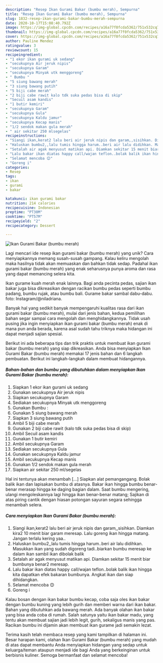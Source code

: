 ```yaml
---
description: "Resep Ikan Gurami Bakar (bumbu merah), Sempurna"
title: "Resep Ikan Gurami Bakar (bumbu merah), Sempurna"
slug: 1832-resep-ikan-gurami-bakar-bumbu-merah-sempurna
date: 2020-10-17T15:08:40.792Z
image: https://img-global.cpcdn.com/recipes/a16a77f0fcda5362/751x532cq70/ikan-gurami-bakar-bumbu-merah-foto-resep-utama.jpg
thumbnail: https://img-global.cpcdn.com/recipes/a16a77f0fcda5362/751x532cq70/ikan-gurami-bakar-bumbu-merah-foto-resep-utama.jpg
cover: https://img-global.cpcdn.com/recipes/a16a77f0fcda5362/751x532cq70/ikan-gurami-bakar-bumbu-merah-foto-resep-utama.jpg
author: Pauline Mendez
ratingvalue: 3
reviewcount: 15
recipeingredient:
- "1 ekor ikan gurami uk sedang"
- "secukupnya Air jeruk nipis"
- "secukupnya Garam"
- "secukupnya Minyak utk menggoreng"
- " Bumbu "
- "5 siung bawang merah"
- "3 siung bawang putih"
- "5 biji cabe merah"
- "2 biji cabe rawit kalo tdk suka pedas bisa di skip"
- "Secuil asam kandis"
- "1 butir kemiri"
- "secukupnya Garam"
- "secukupnya Gula"
- "secukupnya Kaldu jamur"
- "secukupnya Kecap manis"
- "1/2 sendok makan gula merah"
- " air sekitar 250 mlsegelas"
recipeinstructions:
- "Siangi ikan,kerat2 lalu beri air jeruk nipis dan garam,,sisihkan. Diamkan kira2 10 menit biar garam meresap. Lalu goreng ikan hingga matang. Jangan terlalu kering yaa.."
- "Haluskan bumbu2,,lalu tumis hingga harum..beri air lalu didihkan. Masukkan ikan yang sudah digoreng tadi..biarkan bumbu meresap ke dalam ikan sambil ikan dibolak balik"
- "Setalah air agak menyusut matikan api. Diamkan sekitar 15 menit biar bumbunya benar2 meresap."
- "Lalu bakar ikan diatas happy call/wajan teflon..bolak balik ikan hingga kita dapatkan efek bakaran bumbunya. Angkat ikan dan siap dihidangkan."
- "Selamat mencoba 😊"
- "Goreng i"
categories:
- Resep
tags:
- ikan
- gurami
- bakar

katakunci: ikan gurami bakar 
nutrition: 214 calories
recipecuisine: Indonesian
preptime: "PT30M"
cooktime: "PT57M"
recipeyield: "2"
recipecategory: Dessert

---
```



![Ikan Gurami Bakar (bumbu merah)](https://img-global.cpcdn.com/recipes/a16a77f0fcda5362/751x532cq70/ikan-gurami-bakar-bumbu-merah-foto-resep-utama.jpg)

Lagi mencari ide resep ikan gurami bakar (bumbu merah) yang unik? Cara menyiapkannya memang susah-susah gampang. Kalau keliru mengolah maka hasilnya tidak akan memuaskan dan bahkan tidak sedap. Padahal ikan gurami bakar (bumbu merah) yang enak seharusnya punya aroma dan rasa yang dapat memancing selera kita.

Ikan gurame kuah merah enak lainnya. Bagi anda pecinta pedas, sajian ikan bakar juga bisa dikreasikan dengan racikan bumbu pedas seperti bumbu padang, bumbu rujak, atau bumbu bali. Gurame bakar sambal dabu-dabu. foto: Instagram/@niladriana.

Banyak hal yang sedikit banyak mempengaruhi kualitas rasa dari ikan gurami bakar (bumbu merah), mulai dari jenis bahan, kedua pemilihan bahan segar sampai cara mengolah dan menghidangkannya. Tidak usah pusing jika ingin menyiapkan ikan gurami bakar (bumbu merah) enak di mana pun anda berada, karena asal sudah tahu triknya maka hidangan ini dapat menjadi sajian spesial.


Berikut ini ada beberapa tips dan trik praktis untuk membuat ikan gurami bakar (bumbu merah) yang siap dikreasikan. Anda bisa menyiapkan Ikan Gurami Bakar (bumbu merah) memakai 17 jenis bahan dan 6 langkah pembuatan. Berikut ini langkah-langkah dalam membuat hidangannya.

<!--inarticleads1-->

##### Bahan-bahan dan bumbu yang dibutuhkan dalam menyiapkan Ikan Gurami Bakar (bumbu merah):

1. Siapkan 1 ekor ikan gurami uk sedang
1. Gunakan secukupnya Air jeruk nipis
1. Siapkan secukupnya Garam
1. Sediakan secukupnya Minyak utk menggoreng
1. Gunakan  Bumbu :
1. Gunakan 5 siung bawang merah
1. Siapkan 3 siung bawang putih
1. Ambil 5 biji cabe merah
1. Gunakan 2 biji cabe rawit (kalo tdk suka pedas bisa di skip)
1. Ambil Secuil asam kandis
1. Gunakan 1 butir kemiri
1. Ambil secukupnya Garam
1. Sediakan secukupnya Gula
1. Gunakan secukupnya Kaldu jamur
1. Ambil secukupnya Kecap manis
1. Gunakan 1/2 sendok makan gula merah
1. Siapkan  air sekitar 250 ml/segelas


Hal ini tentunya akan menambah […] Siapkan alat pemangangang. Bolak balik ikan dan lapisakan bumbu di atasnya. Bakar ikan hingga bumbu benar-benar merasap hingga ke daging bagian dalam. Saat bumbu mengering, ulangi mengoleskannya lagi hingga ikan benar-benar matang; Sajikan di atas piring cantik dengan hiasan potongan sayuran segara sehingga menambah selera. 

<!--inarticleads2-->

##### Cara menyiapkan Ikan Gurami Bakar (bumbu merah):

1. Siangi ikan,kerat2 lalu beri air jeruk nipis dan garam,,sisihkan. Diamkan kira2 10 menit biar garam meresap. Lalu goreng ikan hingga matang. Jangan terlalu kering yaa..
1. Haluskan bumbu2,,lalu tumis hingga harum..beri air lalu didihkan. Masukkan ikan yang sudah digoreng tadi..biarkan bumbu meresap ke dalam ikan sambil ikan dibolak balik
1. Setalah air agak menyusut matikan api. Diamkan sekitar 15 menit biar bumbunya benar2 meresap.
1. Lalu bakar ikan diatas happy call/wajan teflon..bolak balik ikan hingga kita dapatkan efek bakaran bumbunya. Angkat ikan dan siap dihidangkan.
1. Selamat mencoba 😊
1. Goreng i


Kalau bosan dengan ikan bakar bumbu kecap, coba saja oles ikan bakar dengan bumbu kuning yang lebih gurih dan memberi warna dari ikan bakar. Bahan yang dibutuhkan ada bawang merah. Ada banyak olahan ikan bakar yang bisa anda coba di rumah. Salah satunya yaitu ikan bakar madu, yang tentu akan membuat sajian jadi lebih legit, gurih, sekaligus manis yang pas. Racikan bumbu ini dijamin akan membuat ikan gurame jadi semakin lezat. 

Terima kasih telah membaca resep yang kami tampilkan di halaman ini. Besar harapan kami, olahan Ikan Gurami Bakar (bumbu merah) yang mudah di atas dapat membantu Anda menyiapkan hidangan yang sedap untuk keluarga/teman ataupun menjadi ide bagi Anda yang berkeinginan untuk berbisnis kuliner. Semoga bermanfaat dan selamat mencoba!

